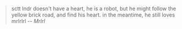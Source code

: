 > sctt lndr doesn't have a heart, he is a robot, but he might follow the yellow
> brick road, and find his heart. in the meantime, he still loves mrlrlrl
> -- <cite>Mrlrl</cite>
